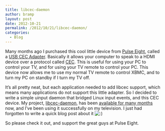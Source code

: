 ```yaml
---
title: libcec-daemon
author: bramp
layout: post
date: 2012-10-21
permalink: /2012/10/21/libcec-daemon/
categories:
  - Blog
---
```

Many months ago I purchased this cool little device from [Pulse Eight][1], called a [USB CEC Adapter][2]. Basically it allows your computer to speak to a HDMI device over a protocol called [CEC][3]. This is useful for using your PC to control your TV, and for using your TV remote to control your PC. This device now allows me to use my normal TV remote to control XBMC, and to turn my PC on standby if I turn my TV off. <!--more-->

It&#8217;s all pretty neat, but each application needed to add libcec support, which means many applications do not support this little adapter. So I decided to write a simple uinput daemon that bridged Linux input events, and this CEC device. My project, [libcec-daemon][4], has been [available for many months][5] now, and I&#8217;ve been using it successfully on my television. I just had forgotten to write a quick blog post about it <img src="http://bramp.net/blog/wp-includes/images/smilies/icon_smile.gif" alt=":)" class="wp-smiley" /> 

So please check it out, and support the great guys at Pulse Eight.

 [1]: www.pulse-eight.com
 [2]: http://www.pulse-eight.com/store/products/104-usb-hdmi-cec-adapter.aspx
 [3]: http://en.wikipedia.org/wiki/HDMI#CEC
 [4]: https://github.com/bramp/libcec-daemon
 [5]: http://forums.pulse-eight.com/default.aspx?g=posts&t=430